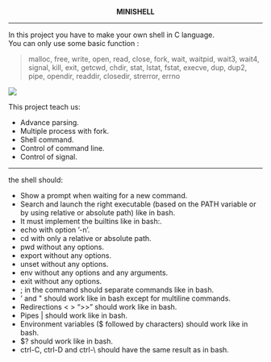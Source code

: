 **<p align="center" with="300" height="200">MINISHELL<p/>**
<hr/>
In this project you have to make your own shell in C language.<br/>
You can only use some basic function : 

> malloc, free, write, open, read, close, fork, wait,
waitpid, wait3, wait4, signal, kill, exit, getcwd, chdir, stat, lstat, fstat, execve, dup, dup2, pipe, opendir, readdir, closedir, strerror, errno

<image src="Minishell.gif"/>

This project teach us:
- Advance parsing.
- Multiple process with fork.
- Shell command. 
- Control of command line.
- Control of signal.

<hr/>
the shell should:

- Show a prompt when waiting for a new command.
- Search and launch the right executable (based on the PATH variable or by using relative or absolute path) like in bash.
- It must implement the builtins like in bash:.
- echo with option ’-n’.
- cd with only a relative or absolute path.
- pwd without any options.
- export without any options.
- unset without any options.
- env without any options and any arguments.
- exit without any options.
- ; in the command should separate commands like in bash.
- ’ and " should work like in bash except for multiline commands.
- Redirections < > “>>” should work like in bash.
- Pipes | should work like in bash.
- Environment variables ($ followed by characters) should work like in bash.
- $? should work like in bash.
- ctrl-C, ctrl-D and ctrl-\ should have the same result as in bash.

